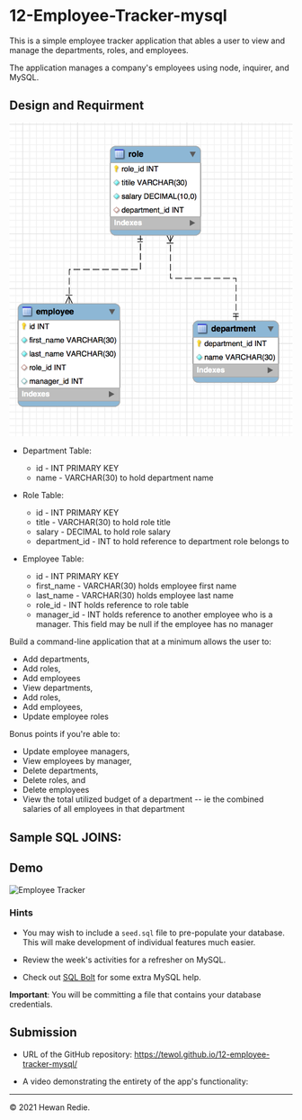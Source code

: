 # 12-Employee-Tracker-mysql

This is a simple employee tracker application that ables a user to view and manage the departments, roles, and employees.

The application manages a company's employees using node, inquirer, and MySQL.

## Design and Requirment

![Employe tracker database UML](images/employee.png)

* Department Table:

  * id - INT PRIMARY KEY
  * name - VARCHAR(30) to hold department name

* Role Table:

  * id - INT PRIMARY KEY
  * title -  VARCHAR(30) to hold role title
  * salary -  DECIMAL to hold role salary
  * department_id -  INT to hold reference to department role belongs to

* Employee Table:

  * id - INT PRIMARY KEY
  * first_name - VARCHAR(30) holds employee first name
  * last_name - VARCHAR(30) holds employee last name
  * role_id - INT holds reference to role table
  * manager_id - INT holds reference to another employee who is a manager. This field may be null if the employee has no manager
  
Build a command-line application that at a minimum allows the user to:

  * Add departments, 
  * Add roles, 
  * Add employees
  * View departments, 
  * Add roles, 
  * Add employees,
  * Update employee roles

Bonus points if you're able to:

  * Update employee managers,
  * View employees by manager,
  * Delete departments, 
  * Delete roles, and 
  * Delete employees
  * View the total utilized budget of a department -- ie the combined salaries of all employees in that department

## Sample SQL JOINS:


## Demo

![Employee Tracker](./images/employee_Tracker.gif)

### Hints

* You may wish to include a `seed.sql` file to pre-populate your database. This will make development of individual features much easier.

* Review the week's activities for a refresher on MySQL.

* Check out [SQL Bolt](https://sqlbolt.com/) for some extra MySQL help.


**Important**: You will be committing a file that contains your database credentials. 


## Submission

* URL of the GitHub repository: https://tewol.github.io/12-employee-tracker-mysql/

* A video demonstrating the entirety of the app's functionality: 

- - -
© 2021 Hewan Redie.
